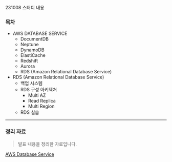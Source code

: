 231008 스터디 내용

### 목차

- AWS DATABASE SERVICE
  - DocumentDB
  - Neptune
  - DynamoDB
  - ElastiCache
  - Redshift
  - Aurora
  - RDS (Amazon Relational Database Service)
- RDS (Amazon Relational Database Service)
  - 백업 시스템
  - RDS 구성 아키텍쳐
    - Multi AZ
    - Read Replica
    - Multi Region
  - RDS 실습

---

### 정리 자료

> 발표 내용을 정리한 자료입니다.

[AWS Database Service](https://www.notion.so/AWS-DATABASE-SERVICE-c02c3046d7c9442881d0fc09272ceb10?pvs=4)
